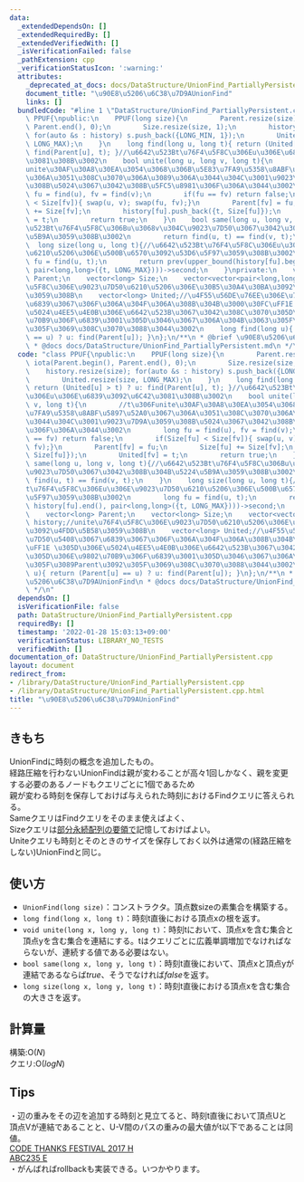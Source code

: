 ```yaml
---
data:
  _extendedDependsOn: []
  _extendedRequiredBy: []
  _extendedVerifiedWith: []
  _isVerificationFailed: false
  _pathExtension: cpp
  _verificationStatusIcon: ':warning:'
  attributes:
    _deprecated_at_docs: docs/DataStructure/UnionFind_PartiallyPersistent.md
    document_title: "\u90E8\u5206\u6C38\u7D9AUnionFind"
    links: []
  bundledCode: "#line 1 \"DataStructure/UnionFind_PartiallyPersistent.cpp\"\nclass\
    \ PPUF{\npublic:\n    PPUF(long size){\n        Parent.resize(size); iota(Parent.begin(),\
    \ Parent.end(), 0);\n        Size.resize(size, 1);\n        history.resize(size);\
    \ for(auto &s : history) s.push_back({LONG_MIN, 1});\n        United.resize(size,\
    \ LONG_MAX);\n    }\n    long find(long u, long t){ return (United[u] > t) ? u:\
    \ find(Parent[u], t); }//\u6642\u523Bt\u76F4\u5F8C\u306Eu\u306E\u6839\u3092\u6C42\
    \u3081\u308B\u3002\n    bool unite(long u, long v, long t){\n        //t\u306F\
    unite\u30AF\u30A8\u30EA\u3054\u3068\u306B\u5E83\u7FA9\u5358\u8ABF\u5897\u52A0\u3067\
    \u306A\u3051\u308C\u3070\u306A\u3089\u306A\u3044\u304C\u3001\u9023\u7D9A\u3059\
    \u308B\u5024\u3067\u3042\u308B\u5FC5\u8981\u306F\u306A\u3044\u3002\n        long\
    \ fu = find(u), fv = find(v);\n        if(fu == fv) return false;\n        if(Size[fu]\
    \ < Size[fv]){ swap(u, v); swap(fu, fv);}\n        Parent[fv] = fu;\n        Size[fu]\
    \ += Size[fv];\n        history[fu].push_back({t, Size[fu]});\n        United[fv]\
    \ = t;\n        return true;\n    }\n    bool same(long u, long v, long t){//\u6642\
    \u523Bt\u76F4\u5F8C\u306Bu\u3068v\u304C\u9023\u7D50\u3067\u3042\u308B\u304B\u5224\
    \u5B9A\u3059\u308B\u3002\n        return find(u, t) == find(v, t);\n    }\n  \
    \  long size(long u, long t){//\u6642\u523Bt\u76F4\u5F8C\u306Eu\u306E\u9023\u7D50\
    \u6210\u5206\u306E\u500B\u6570\u3092\u53D6\u5F97\u3059\u308B\u3002\n        long\
    \ fu = find(u, t);\n        return prev(upper_bound(history[fu].begin(), history[fu].end(),\
    \ pair<long,long>({t, LONG_MAX})))->second;\n    }\nprivate:\n    vector<long>\
    \ Parent;\n    vector<long> Size;\n    vector<vector<pair<long,long>>> history;//unite\u76F4\
    \u5F8C\u306E\u9023\u7D50\u6210\u5206\u306E\u30B5\u30A4\u30BA\u3092\u4FDD\u5B58\
    \u3059\u308B\n    vector<long> United;//\u4F55\u56DE\u76EE\u306E\u7D50\u5408\u3067\
    \u6839\u3067\u306F\u306A\u304F\u306A\u308B\u304B\u3000\u30FC\uFF1E \u305D\u306E\
    \u5024\u4EE5\u4E0B\u306E\u6642\u523B\u3067\u3042\u308C\u3070\u305D\u306E\u9802\
    \u70B9\u306F\u6839\u3001\u305D\u3046\u3067\u306A\u304B\u3063\u305F\u3089Parent\u3092\
    \u305F\u3069\u308C\u3070\u3088\u3044\u3002\n    long find(long u){ return (Parent[u]\
    \ == u) ? u: find(Parent[u]); }\n};\n/**\n * @brief \u90E8\u5206\u6C38\u7D9AUnionFind\n\
    \ * @docs docs/DataStructure/UnionFind_PartiallyPersistent.md\n */\n"
  code: "class PPUF{\npublic:\n    PPUF(long size){\n        Parent.resize(size);\
    \ iota(Parent.begin(), Parent.end(), 0);\n        Size.resize(size, 1);\n    \
    \    history.resize(size); for(auto &s : history) s.push_back({LONG_MIN, 1});\n\
    \        United.resize(size, LONG_MAX);\n    }\n    long find(long u, long t){\
    \ return (United[u] > t) ? u: find(Parent[u], t); }//\u6642\u523Bt\u76F4\u5F8C\
    \u306Eu\u306E\u6839\u3092\u6C42\u3081\u308B\u3002\n    bool unite(long u, long\
    \ v, long t){\n        //t\u306Funite\u30AF\u30A8\u30EA\u3054\u3068\u306B\u5E83\
    \u7FA9\u5358\u8ABF\u5897\u52A0\u3067\u306A\u3051\u308C\u3070\u306A\u3089\u306A\
    \u3044\u304C\u3001\u9023\u7D9A\u3059\u308B\u5024\u3067\u3042\u308B\u5FC5\u8981\
    \u306F\u306A\u3044\u3002\n        long fu = find(u), fv = find(v);\n        if(fu\
    \ == fv) return false;\n        if(Size[fu] < Size[fv]){ swap(u, v); swap(fu,\
    \ fv);}\n        Parent[fv] = fu;\n        Size[fu] += Size[fv];\n        history[fu].push_back({t,\
    \ Size[fu]});\n        United[fv] = t;\n        return true;\n    }\n    bool\
    \ same(long u, long v, long t){//\u6642\u523Bt\u76F4\u5F8C\u306Bu\u3068v\u304C\
    \u9023\u7D50\u3067\u3042\u308B\u304B\u5224\u5B9A\u3059\u308B\u3002\n        return\
    \ find(u, t) == find(v, t);\n    }\n    long size(long u, long t){//\u6642\u523B\
    t\u76F4\u5F8C\u306Eu\u306E\u9023\u7D50\u6210\u5206\u306E\u500B\u6570\u3092\u53D6\
    \u5F97\u3059\u308B\u3002\n        long fu = find(u, t);\n        return prev(upper_bound(history[fu].begin(),\
    \ history[fu].end(), pair<long,long>({t, LONG_MAX})))->second;\n    }\nprivate:\n\
    \    vector<long> Parent;\n    vector<long> Size;\n    vector<vector<pair<long,long>>>\
    \ history;//unite\u76F4\u5F8C\u306E\u9023\u7D50\u6210\u5206\u306E\u30B5\u30A4\u30BA\
    \u3092\u4FDD\u5B58\u3059\u308B\n    vector<long> United;//\u4F55\u56DE\u76EE\u306E\
    \u7D50\u5408\u3067\u6839\u3067\u306F\u306A\u304F\u306A\u308B\u304B\u3000\u30FC\
    \uFF1E \u305D\u306E\u5024\u4EE5\u4E0B\u306E\u6642\u523B\u3067\u3042\u308C\u3070\
    \u305D\u306E\u9802\u70B9\u306F\u6839\u3001\u305D\u3046\u3067\u306A\u304B\u3063\
    \u305F\u3089Parent\u3092\u305F\u3069\u308C\u3070\u3088\u3044\u3002\n    long find(long\
    \ u){ return (Parent[u] == u) ? u: find(Parent[u]); }\n};\n/**\n * @brief \u90E8\
    \u5206\u6C38\u7D9AUnionFind\n * @docs docs/DataStructure/UnionFind_PartiallyPersistent.md\n\
    \ */\n"
  dependsOn: []
  isVerificationFile: false
  path: DataStructure/UnionFind_PartiallyPersistent.cpp
  requiredBy: []
  timestamp: '2022-01-28 15:03:13+09:00'
  verificationStatus: LIBRARY_NO_TESTS
  verifiedWith: []
documentation_of: DataStructure/UnionFind_PartiallyPersistent.cpp
layout: document
redirect_from:
- /library/DataStructure/UnionFind_PartiallyPersistent.cpp
- /library/DataStructure/UnionFind_PartiallyPersistent.cpp.html
title: "\u90E8\u5206\u6C38\u7D9AUnionFind"
---
```

## きもち

UnionFindに時刻の概念を追加したもの。  
経路圧縮を行わないUnionFindは親が変わることが高々1回しかなく、親を変更する必要のあるノードもクエリごとに1個であるため  
親が変わる時刻を保存しておけば与えられた時刻におけるFindクエリに答えられる。  
SameクエリはFindクエリをそのまま使えばよく、  
Sizeクエリは[部分永続配列の要領で](https://37zigen.com/persistent-array/)記憶しておけばよい。  
Uniteクエリも時刻とそのときのサイズを保存しておく以外は通常の(経路圧縮をしない)UnionFindと同じ。  

## 使い方

- `UnionFind(long size)`：コンストラクタ。頂点数sizeの素集合を構築する。  
- `long find(long x, long t)`：時刻t直後における頂点xの根を返す。  
- `void unite(long x, long y, long t)`：時刻tにおいて、頂点xを含む集合と頂点yを含む集合を連結にする。tはクエリごとに広義単調増加でなければならないが、連続する値である必要はない。  
- `bool same(long x, long y, long t)`：時刻t直後において、頂点xと頂点yが連結であるならば$true$、そうでなければ$false$を返す。  
- `long size(long x, long y, long t)`：時刻t直後における頂点xを含む集合の大きさを返す。  

## 計算量

構築:$\mathrm{O}(N)$  
クエリ:$\mathrm{O}(logN)$   

## Tips

・辺の重みをその辺を追加する時刻と見立てると、時刻t直後において頂点Uと頂点Vが連結であることと、U-V間のパスの重みの最大値がt以下であることは同値。  
[CODE THANKS FESTIVAL 2017 H](https://atcoder.jp/contests/code-thanks-festival-2017-open/tasks/code_thanks_festival_2017_h)  
[ABC235 E](https://atcoder.jp/contests/abc235/tasks/abc235_e)  
・がんばればrollbackも実装できる。いつかやります。  
